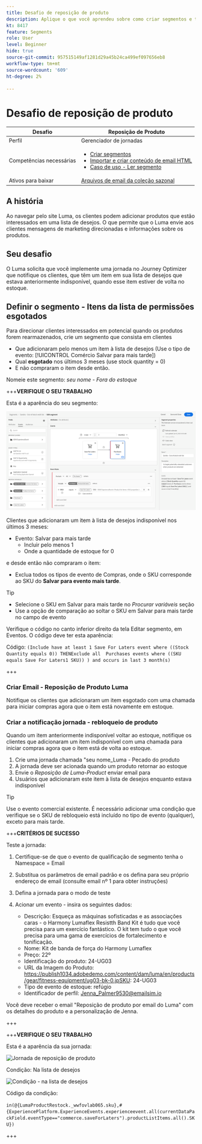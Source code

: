 ```yaml
---
title: Desafio de reposição de produto
description: Aplique o que você aprendeu sobre como criar segmentos e testar suas habilidades.
kt: 8417
feature: Segments
role: User
level: Beginner
hide: true
source-git-commit: 957515149af1281d29a45b24ca499ef097656eb8
workflow-type: tm+mt
source-wordcount: '609'
ht-degree: 2%

---
```



# Desafio de reposição de produto

| Desafio | Reposição de Produto |
|---|---|
| Perfil | Gerenciador de jornadas |
| Competências necessárias | <ul><li>[Criar segmentos](https://experienceleague.adobe.com/docs/journey-optimizer-learn/tutorials/create-segments.html?lang=en)</li><li> [Importar e criar conteúdo de email HTML](https://experienceleague.adobe.com/docs/journey-optimizer-learn/tutorials/create-messages/import-and-author-html-email-content.html?lang=en)</li><li>[Caso de uso - Ler segmento](https://experienceleague.adobe.com/docs/journey-optimizer-learn/tutorials/create-journeys/use-case-read-segment.html?lang=en)</li> |
| Ativos para baixar | [Arquivos de email da coleção sazonal](/help/challenges/assets/email-assets/emails-seasonal-collection-announcement.zip) |

## A história

Ao navegar pelo site Luma, os clientes podem adicionar produtos que estão interessados em uma lista de desejos. O que permite que o Luma envie aos clientes mensagens de marketing direcionadas e informações sobre os produtos.

## Seu desafio

O Luma solicita que você implemente uma jornada no Journey Optimizer que notifique os clientes, que têm um item em sua lista de desejos que estava anteriormente indisponível, quando esse item estiver de volta no estoque.

## Definir o segmento - Itens da lista de permissões esgotados

Para direcionar clientes interessados em potencial quando os produtos forem rearmazenados, crie um segmento que consista em clientes

* Que adicionaram pelo menos um item à lista de desejos (Use o tipo de evento: [!UICONTROL Comércio Salvar para mais tarde])
* Qual **esgotado** nos últimos 3 meses (use stock quantity = 0)
* E não compraram o item desde então.

Nomeie este segmento: *seu nome - Fora do estoque*

+++**VERIFIQUE O SEU TRABALHO**

Esta é a aparência do seu segmento:

![Segmento - Itens da lista de desejos indisponíveis](/help/challenges/assets/C1-S2.png)

Clientes que adicionaram um item à lista de desejos indisponível nos últimos 3 meses:

* Evento: Salvar para mais tarde
   * Incluir pelo menos 1
   * Onde a quantidade de estoque for 0

e desde então não compraram o item:

* Exclua todos os tipos de evento de Compras, onde o SKU corresponde ao SKU do **Salvar para evento mais tarde**.

>[!TIP]
> * Selecione o SKU em Salvar para mais tarde no *Procurar variáveis* seção
> * Use a opção de comparação ao soltar o SKU em Salvar para mais tarde no campo de evento


Verifique o código no canto inferior direito da tela Editar segmento, em Eventos. O código deve ter esta aparência:

Código:
```(Include have at least 1 Save For Laters event where ((Stock Quantity equals 0)) THENExclude all  Purchases events where ((SKU equals Save For Laters1 SKU)) ) and occurs in last 3 month(s)```

+++

### Criar Email - Reposição de Produto Luma

Notifique os clientes que adicionaram um item esgotado com uma chamada para iniciar compras agora que o item está novamente em estoque.

### Criar a notificação jornada - rebloqueio de produto

Quando um item anteriormente indisponível voltar ao estoque, notifique os clientes que adicionaram um item indisponível com uma chamada para iniciar compras agora que o item está de volta ao estoque.

1. Crie uma jornada chamada &quot;seu nome_Luma - Pecado do produto
1. A jornada deve ser acionada quando um produto retornar ao estoque
1. Envie o *Reposição de Luma-Product* enviar email para
1. Usuários que adicionaram este item à lista de desejos enquanto estava indisponível

>[!TIP]
>
> Use o evento comercial existente. É necessário adicionar uma condição que verifique se o SKU de rebloqueio está incluído no tipo de evento (qualquer), exceto para mais tarde.

+++**CRITÉRIOS DE SUCESSO**

Teste a jornada:

1. Certifique-se de que o evento de qualificação de segmento tenha o Namespace = Email
1. Substitua os parâmetros de email padrão e os defina para seu próprio endereço de email (consulte email nº 1 para obter instruções)
1. Defina a jornada para o modo de teste
1. Acionar um evento - insira os seguintes dados:

   * Descrição: Esqueça as máquinas sofisticadas e as associações caras - o Harmony Lumaflex Resistth Band Kit é tudo que você precisa para um exercício fantástico. O kit tem tudo o que você precisa para uma gama de exercícios de fortalecimento e tonificação.
   * Nome: Kit de banda de força do Harmony Lumaflex
   * Preço: 22º
   * Identificação do produto: 24-UG03
   * URL da Imagem do Produto: https://publish1034.adobedemo.com/content/dam/luma/en/products/gear/fitness-equipment/ug03-bk-0.jpSKU: 24-UG03
   * Tipo de evento de estoque: refúgio
   * Identificador de perfil: Jenna_Palmer9530@emailsim.io

Você deve receber o email &quot;Reposição de produto por email do Luma&quot; com os detalhes do produto e a personalização de Jenna.

+++

+++**VERIFIQUE O SEU TRABALHO**

Esta é a aparência da sua jornada:

![Jornada de reposição de produto](/help/challenges/assets/c3-j3-journey.png)

Condição: Na lista de desejos

![Condição - na lista de desejos](/help/challenges/assets/c3-j3-condition.png)

Código da condição:

```in(@{LumaProductRestock._wwfovlab065.sku},#{ExperiencePlatform.ExperienceEvents.experienceevent.all(currentDataPackField.eventType=="commerce.saveForLaters").productListItems.all().SKU})```

+++
